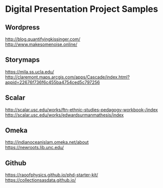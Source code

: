 # Digital Presentation Project Samples

## Wordpress
http://blog.quantifyingkissinger.com/</br>
http://www.makesomenoise.online/ </br>

## Storymaps
https://mila.ss.ucla.edu/</br>
http://claremont.maps.arcgis.com/apps/Cascade/index.html?appid=22676f736f6c455ba4754ced5c797256 </br>

## Scalar
http://scalar.usc.edu/works/ftn-ethnic-studies-pedagogy-workbook-/index</br>
http://scalar.usc.edu/works/edwardsurmanmathesis/index </br>

## Omeka
http://indianoceanislam.omeka.net/about </br>
https://newroots.lib.unc.edu/</br>
## Github
https://raoofphysics.github.io/phd-starter-kit/</br>
https://collectionsasdata.github.io/ </br>
